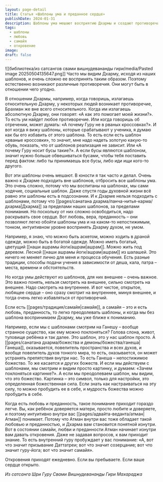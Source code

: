 ```yaml
---
layout: page-detail
title: Статья «Шаблоны ума и преданное сердце»
publishDate: 2024-01-31
description: Шаблоны ума мешают восприятию Дхармы и создают противоречия - важно научиться смотреть на внутреннее, а не на внешнее. Освобождение от шаблонов достигается через любовь, веру и преданность, что позволяет интуитивно постигать суть учения. Открытое сердце и состояние самайи пробуждают внутренние откровения и истинное понимание Дхармы.
tags:
  - шаблоны
  - любовь
  - самайя
  - откровение
image: 
draft: false
---
```

![[библиотека/из сатсангов свами вишнудевананды гири/media/Pasted image 20250504135647.png]]
 Часто мы видим Дхарму, исходя из наших шаблонов, и очень сложно ее воспринять таким образом. Поэтому естественно возникают различные противоречия. Они могут быть в отношении чего угодно.

 В отношении Дхармы, например, когда говоришь, излагаешь относительную Дхарму, у некоторых людей возникает противоречие, Брахман же вне всего относительного. Когда им излагаешь абсолютную Дхарму, они говорят: «А как это помогает моей жизни?». То есть ум найдет любое противоречие. Или когда говоришь об отречении, может думать: «А почему Гуру не в рваных кроссовках?». И вот когда я вижу шаблоны, которые срабатывают у ученика, я думаю как бы его избавить от этого шаблона. То есть если есть шаблон «рваные кроссовки», то значит, мне надо надеть золотую какую-то обувь, показать, что от шаблонов реализация не зависит. Или «А почему Гуру носит бусы такие?». А если бусы являются шаблоном, значит нужно больше обвешиваться бусами, чтобы тебя поставить перед фактом: либо ты принимаешь все бусы, либо иди ищи кого-то другого.

 Вот эти шаблоны очень мешают. В юности я так часто и делал. Очень важно к Дхарме подходить вне шаблонов, отбросить все шаблоны ума. Это очень сложно, потому что мы воспитаны на шаблонах, мы сами ходячие, социальные шаблон. Даже спустя годы духовной жизни всё равно эти шаблоны есть в подсознании. И к Дхарме нельзя подходить с шаблонами, потому что [[pages/санатана дхарма/панча-нитья-карма/дхарма|Дхарма]] за пределами наших шаблонов, за пределами понимания. Но поскольку от них сложно освободиться, надо раскрывать свое сердце. Вот любовь, вера, преданность – они позволяют легко обойти шаблоны ума и на каком-то непостижимым, тонком, интуитивном уровне воспринять Дхарму духом, не умом.

 Например, я знаю, что можно быть аскетом, можно ходить в драной одежде, можно быть в богатой одежде. Можно иметь богатый, цветущий [[наши ашрамы йоги/ашрам|ашрам]]. Можно жить под деревом. Лесной [[наши ашрамы йоги/ашрам|ашрам]] из шалашей. Это ничего не меняет лично для меня и процесса обучения. Есть разные традиции, способы подачи учения в зависимости от деша, кала, патра – места, времени и обстоятельств.

 Но когда умы действуют из шаблонов, для них внешнее – очень важное. Это важно понять, нельзя смотреть на внешнее, сильно смотреть на внешнее. Надо смотреть на внутреннее. И вот чистое, открытое, любящее сердце – оно сразу смотрит на внутреннее, минуя внешнее, и тогда очень легко избавляться от противоречий.

 Если есть [[pages/традиция/самайя|самайя]], а самайя – это и есть любовь, преданность, то легко преодолевать шаблоны, и когда мы без шаблона воспринимаем Дхарму, мы уже ближе к пониманию.

 Например, если мы с шаблонами смотрим на Ганешу – вообще странное существо, как ему можно поклоняться? Голова слона, живот, туловище ребёнка и так далее. Это шаблон, это у нас шаблон просто. А [[pages/санатана дхарма/божества и демоны/божества/ганеша|Ганеша]], оказывается, повелитель пространства и всех духов, и вообще повелитель духов тонкого мира, то есть, оказывается, он может устранять препятствия внутри нас. То есть Ганеша – непостижимое божество. То же касается и других божеств. И если мы действуем с шаблонами, мы смотрим и видим просто картинку, и думаем: «Зачем поклоняться картинке?». А если мы преодолеваем шаблон, мы видим, что это божество. Картинка – это символ, только для настройки, это определенная божественная сила. Если знать как настраиваться на эту силу, то можно пробудить ее в себе, и мудрость божества можно пробудить в себе.

 Когда есть любовь и преданность, такое понимание приходит гораздо легче. Вы, как ребёнок доверяется матери, просто любите и доверяете, и поэтому интуитивно внутри вас [[pages/адвайта-веданта/атман|Атман]] понимает. Потому что Атман внутри вас тоже обладает такой любовью и преданностью, и Дхарма вам становится понятной изнутри. Вот в состоянии самайи, любви и преданности Атман начинает изнутри вам давать откровения. Даже не задавая вопросов, к вам приходит знание. То есть внутренний гуру пробуждает у вас понимание: «А, вот что значит призывание Даттатреи; вот что значит созерцание; вот что значит гуру-йога; вот что значит самайя».

 Откровения приходят ежедневно. Если вы пребываете. Если ваше сердце открыто.

*Из сатсанга Шри Гуру Свами Вишнудевананды Гири Махараджа*